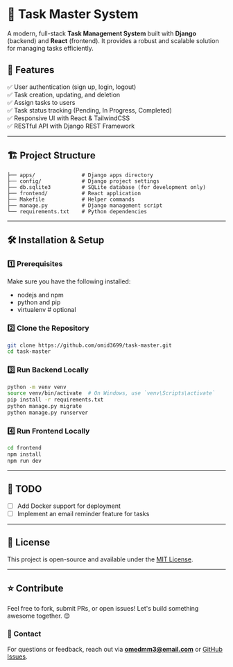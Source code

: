 # 📝 Task Master System

A modern, full-stack **Task Management System** built with **Django** (backend) and **React** (frontend). It provides a robust and scalable solution for managing tasks efficiently.

## 🚀 Features

✅ User authentication (sign up, login, logout)  
✅ Task creation, updating, and deletion  
✅ Assign tasks to users  
✅ Task status tracking (Pending, In Progress, Completed)  
✅ Responsive UI with React & TailwindCSS  
✅ RESTful API with Django REST Framework  

---

## 🏗️ Project Structure

```
├── apps/               # Django apps directory
├── config/             # Django project settings
├── db.sqlite3          # SQLite database (for development only)
├── frontend/           # React application
├── Makefile            # Helper commands
├── manage.py           # Django management script
└── requirements.txt    # Python dependencies
```

---

## 🛠️ Installation & Setup

### 1️⃣ Prerequisites

Make sure you have the following installed:
- nodejs and npm
- python and pip
- virtualenv # optional



### 2️⃣ Clone the Repository

```sh
git clone https://github.com/omid3699/task-master.git
cd task-master
```

### 3️⃣ Run Backend Locally

```sh
python -m venv venv
source venv/bin/activate  # On Windows, use `venv\Scripts\activate`
pip install -r requirements.txt
python manage.py migrate
python manage.py runserver
```

### 4️⃣ Run Frontend Locally

```sh
cd frontend
npm install
npm run dev
```

---

## 🚀 TODO

- [ ] Add Docker support for deployment
- [ ] Implement an email reminder feature for tasks

---

## 📜 License

This project is open-source and available under the [MIT License](LICENSE).

---

## ⭐ Contribute

Feel free to fork, submit PRs, or open issues! Let's build something awesome together. 😊

### 📩 Contact

For questions or feedback, reach out via **<omedmm3@email.com>** or [GitHub Issues](https://github.com/omid3699/task-master/issues).
